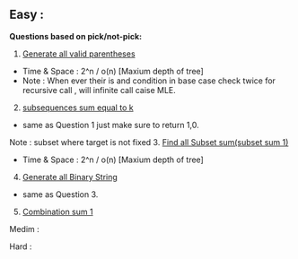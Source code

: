 ## Easy : 
**Questions based on pick/not-pick:**

1. [Generate all valid parentheses](https://leetcode.com/problems/generate-parentheses)

* Time & Space : 2^n / o(n) [Maxium depth of tree]
* Note : When ever their is and condition in base case check twice for recursive call , will infinite call caise MLE.

2. [subsequences sum equal to k ](https://leetcode.com/problems/subsets)
* same as Question 1 just make sure to return 1,0.

Note : subset where target is not fixed
3. [Find all Subset sum(subset sum 1)](https://leetcode.com/problems/subsets)
* Time & Space : 2^n / o(n) [Maxium depth of tree]

4. [Generate all Binary String](https://leetcode.com/problems/generate-binary-strings-without-adjacent-zeros/description/)

* same as Question 3. 

5.  [Combination sum 1](https://leetcode.com/problems/combination-sum/description/) 



Medim :


Hard :




